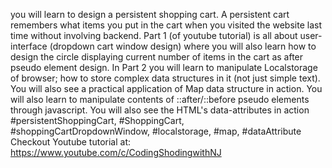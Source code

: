 you will learn to design a persistent shopping cart. A persistent cart remembers what items you put in the cart when you visited the website last time without involving backend.
Part 1 (of youtube tutorial) is all about user-interface (dropdown cart window design) where you will also learn how to design the circle displaying current number of items in the cart as after pseudo element  design.
 In Part 2 you will learn to manipulate Localstorage of browser; how to store complex data structures in it (not just simple text).
You will also see a practical application of Map data structure in action.
You will also learn to manipulate contents of ::after/::before pseudo elements through javascript.
You will also see the HTML's data-attributes in action
#persistentShoppingCart, #ShoppingCart, #shoppingCartDropdownWindow, #localstorage, #map, #dataAttribute
Checkout Youtube tutorial at: https://www.youtube.com/c/CodingShodingwithNJ 